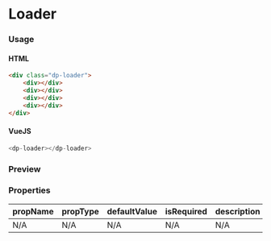 # Loader

### Usage

#### HTML

```HTML
<div class="dp-loader">
    <div></div>
    <div></div>
    <div></div>
    <div></div>
</div>
```

#### VueJS

```javascript
<dp-loader></dp-loader>
```

### Preview
<!-- STORY -->

### Properties

| propName     | propType      | defaultValue | isRequired | description |
|--------------|---------------|--------------|------------| ------------|
| N/A          | N/A           | N/A          | N/A        | N/A         |
